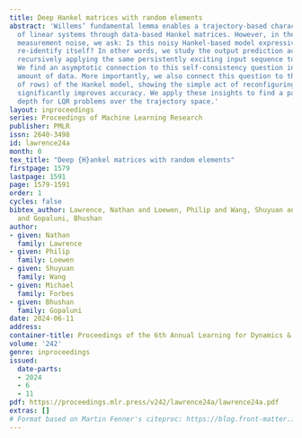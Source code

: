 ```yaml
---
title: Deep Hankel matrices with random elements
abstract: 'Willems’ fundamental lemma enables a trajectory-based characterization
  of linear systems through data-based Hankel matrices. However, in the presence of
  measurement noise, we ask: Is this noisy Hankel-based model expressive enough to
  re-identify itself? In other words, we study the output prediction accuracy from
  recursively applying the same persistently exciting input sequence to the model.
  We find an asymptotic connection to this self-consistency question in terms of the
  amount of data. More importantly, we also connect this question to the depth (number
  of rows) of the Hankel model, showing the simple act of reconfiguring a finite dataset
  significantly improves accuracy. We apply these insights to find a parsimonious
  depth for LQR problems over the trajectory space.'
layout: inproceedings
series: Proceedings of Machine Learning Research
publisher: PMLR
issn: 2640-3498
id: lawrence24a
month: 0
tex_title: "Deep {H}ankel matrices with random elements"
firstpage: 1579
lastpage: 1591
page: 1579-1591
order: 1
cycles: false
bibtex_author: Lawrence, Nathan and Loewen, Philip and Wang, Shuyuan and Forbes, Michael
  and Gopaluni, Bhushan
author:
- given: Nathan
  family: Lawrence
- given: Philip
  family: Loewen
- given: Shuyuan
  family: Wang
- given: Michael
  family: Forbes
- given: Bhushan
  family: Gopaluni
date: 2024-06-11
address:
container-title: Proceedings of the 6th Annual Learning for Dynamics & Control Conference
volume: '242'
genre: inproceedings
issued:
  date-parts:
  - 2024
  - 6
  - 11
pdf: https://proceedings.mlr.press/v242/lawrence24a/lawrence24a.pdf
extras: []
# Format based on Martin Fenner's citeproc: https://blog.front-matter.io/posts/citeproc-yaml-for-bibliographies/
---
```

